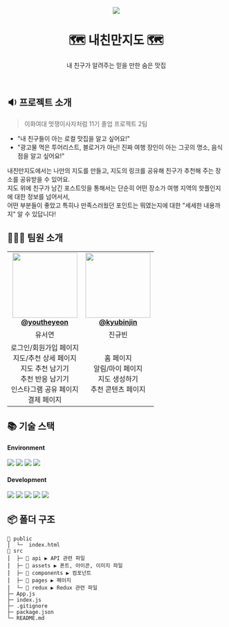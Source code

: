 <div align="center">

<p align="center">
 <img src="https://github.com/LikeLion02Graduation/frontend/assets/127864650/eb46a95b-64a4-4375-8739-527a30441bbf"/>
</p>

# 🗺️ 내친만지도 🗺️

내 친구가 알려주는 믿을 만한 숨은 맛집

<br />
</div>

## 🔉 프로젝트 소개 
> 이화여대 멋쟁이사자처럼 11기 졸업 프로젝트 2팀
- "내 친구들이 아는 로컬 맛집을 알고 싶어요!"
- "광고물 먹은 투어리스트, 블로거가 아닌! 진짜 여행 장인이 아는 그곳의 명소, 음식점을 알고 싶어요!"

내친만지도에서는 나만의 지도를 만들고, 지도의 링크를 공유해 친구가 추천해 주는 장소를 공유받을 수 있어요. <br />
지도 위에 친구가 남긴 포스트잇을 통해서는 단순히 어떤 장소가 여행 지역의 핫플인지에 대한 정보를 넘어서서, <br />
어떤 부분들이 좋았고 특히나 만족스러웠던 포인트는 뭐였는지에 대한 "세세한 내용까지" 알 수 있답니다! <br />

## 👩🏻‍💻 팀원 소개
<table align="center">
    <tr align="center">
        <td style="min-width: 150px;">
            <a href="https://github.com/youtheyeon">
              <img src="https://github.com/EWHA-LIKELION/11th-Ewha-Festival-Refactoring-Front/assets/127821462/ec624309-b366-4bca-8299-ca6509a71e67" width="150" height="150" style="object-fit :cover">
              <br />
              <b>@youtheyeon</b>
            </a>
        </td>
        <td style="min-width: 150px;" background-color="white">
            <a href="https://github.com/kyubinjin">
                <img src="https://github.com/EWHA-LIKELION/11th-Ewha-Festival-Refactoring-Front/assets/127821462/ec624309-b366-4bca-8299-ca6509a71e67" width="150" height="150" style="object-fit :cover">
              <br />
              <b>@kyubinjin</b>
            </a> 
        </td>
    </tr>
    <tr align="center">
        <td>
            유서연<br/>
      </td>
        <td>
            진규빈<br />
        </td>
    </tr>
     <tr align="center">
        <td>
            로그인/회원가입 페이지<br />
            지도/추천 상세 페이지<br />
            지도 추천 남기기<br />
            추천 반응 남기기<br />
            인스타그램 공유 페이지<br />
            결제 페이지
        </td>
        <td>
            홈 페이지<br />
            알림/마이 페이지<br />
            지도 생성하기<br />
            추천 콘텐츠 페이지<br />
        </td>
    </tr>
</table>

## 📚 기술 스택
#### Environment
  <img src="https://img.shields.io/badge/visualstudiocode-007ACC?style=for-the-badge&logo=git&logoColor=white"> <img src="https://img.shields.io/badge/github-181717?style=for-the-badge&logo=github&logoColor=white"> <img src="https://img.shields.io/badge/git-F05032?style=for-the-badge&logo=git&logoColor=white"> <img src="https://img.shields.io/badge/figma-F24E1E?style=for-the-badge&logo=figma&logoColor=white">
#### Development 
<img src="https://img.shields.io/badge/React-61DAFB?style=flat-square&logo=React&logoColor=white"> <img src="https://img.shields.io/badge/Redux-764ABC?style=flat-square&logo=Redux&logoColor=white"> <img src="https://img.shields.io/badge/ReduxToolkit-764ABC?style=flat-square&logo=Redux&logoColor=white"> <img src="https://img.shields.io/badge/ReduxPersist-764ABC?style=flat-square&logo=Redux&logoColor=white"> <img src="https://img.shields.io/badge/styled_components-DB7093?style=flat-square&logo=styled-components&logoColor=white">

## 📦 폴더 구조
```
📂 public
⎪  └─  index.html
📂 src
⎪  ├─ 📂 api ▶︎ API 관련 파일
⎪  ├─ 📂 assets ▶︎ 폰트, 아이콘, 이미지 파일
⎪  ├─ 📂 components ▶︎ 컴포넌트
⎪  ├─ 📂 pages ▶︎ 페이지
⎪  └─ 📂 redux ▶︎ Redux 관련 파일
├─ App.js
├─ index.js
├─ .gitignore
├─ package.json
└─ README.md
```
